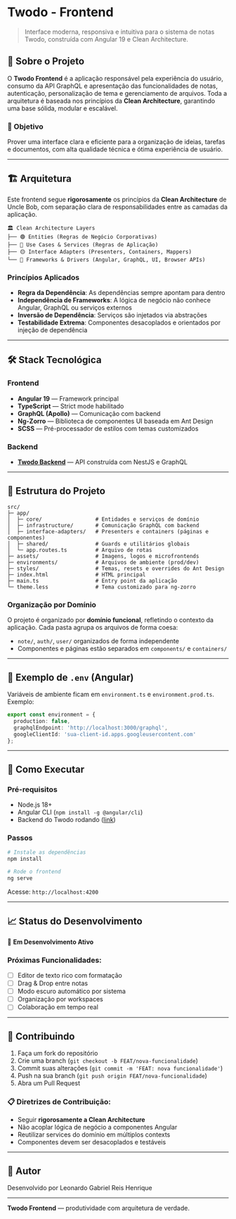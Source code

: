# Twodo - Frontend

> Interface moderna, responsiva e intuitiva para o sistema de notas Twodo, construída com Angular 19 e Clean Architecture.

## 📖 Sobre o Projeto

O **Twodo Frontend** é a aplicação responsável pela experiência do usuário, consumo da API GraphQL e apresentação das funcionalidades de notas, autenticação, personalização de tema e gerenciamento de arquivos. Toda a arquitetura é baseada nos princípios da **Clean Architecture**, garantindo uma base sólida, modular e escalável.

### 🎯 Objetivo
Prover uma interface clara e eficiente para a organização de ideias, tarefas e documentos, com alta qualidade técnica e ótima experiência de usuário.

---

## 🏗️ Arquitetura

Este frontend segue **rigorosamente** os princípios da **Clean Architecture** de Uncle Bob, com separação clara de responsabilidades entre as camadas da aplicação.

```
🏛️ Clean Architecture Layers
├── 🟢 Entities (Regras de Negócio Corporativas)
├── 🔵 Use Cases & Services (Regras de Aplicação)
├── 🟡 Interface Adapters (Presenters, Containers, Mappers)
└── 🔴 Frameworks & Drivers (Angular, GraphQL, UI, Browser APIs)
```

### Princípios Aplicados
- **Regra da Dependência**: As dependências sempre apontam para dentro
- **Independência de Frameworks**: A lógica de negócio não conhece Angular, GraphQL ou serviços externos
- **Inversão de Dependência**: Serviços são injetados via abstrações
- **Testabilidade Extrema**: Componentes desacoplados e orientados por injeção de dependência

---

## 🛠️ Stack Tecnológica

### Frontend
- **Angular 19** — Framework principal
- **TypeScript** — Strict mode habilitado
- **GraphQL (Apollo)** — Comunicação com backend
- **Ng-Zorro** — Biblioteca de componentes UI baseada em Ant Design
- **SCSS** — Pré-processador de estilos com temas customizados

### Backend
- [**Twodo Backend**](https://github.com/leogrh-dev/twodo-backend) — API construída com NestJS e GraphQL

---

## 📁 Estrutura do Projeto

```
src/
├─ app/
│  ├─ core/                 # Entidades e serviços de domínio
│  ├─ infrastructure/       # Comunicação GraphQL com backend
│  ├─ interface-adapters/   # Presenters e containers (páginas e componentes)
│  ├─ shared/               # Guards e utilitários globais
│  └─ app.routes.ts         # Arquivo de rotas
├─ assets/                  # Imagens, logos e microfrontends
├─ environments/            # Arquivos de ambiente (prod/dev)
├─ styles/                  # Temas, resets e overrides do Ant Design
├─ index.html               # HTML principal
├─ main.ts                  # Entry point da aplicação
└─ theme.less               # Tema customizado para ng-zorro
```

### Organização por Domínio

O projeto é organizado por **domínio funcional**, refletindo o contexto da aplicação. Cada pasta agrupa os arquivos de forma coesa:

- `note/`, `auth/`, `user/` organizados de forma independente
- Componentes e páginas estão separados em `components/` e `containers/`

---

## 🔐 Exemplo de `.env` (Angular)

Variáveis de ambiente ficam em `environment.ts` e `environment.prod.ts`. Exemplo:

```ts
export const environment = {
  production: false,
  graphqlEndpoint: 'http://localhost:3000/graphql',
  googleClientId: 'sua-client-id.apps.googleusercontent.com'
};
```

---

## 🚀 Como Executar

### Pré-requisitos
- Node.js 18+
- Angular CLI (`npm install -g @angular/cli`)
- Backend do Twodo rodando ([link](https://github.com/leogrh-dev/twodo-backend))

### Passos

```bash
# Instale as dependências
npm install

# Rode o frontend
ng serve
```

Acesse: `http://localhost:4200`

---

## 📈 Status do Desenvolvimento

🔄 **Em Desenvolvimento Ativo**

### Próximas Funcionalidades:
- [ ] Editor de texto rico com formatação
- [ ] Drag & Drop entre notas
- [ ] Modo escuro automático por sistema
- [ ] Organização por workspaces
- [ ] Colaboração em tempo real

---

## 🤝 Contribuindo

1. Faça um fork do repositório
2. Crie uma branch (`git checkout -b FEAT/nova-funcionalidade`)
3. Commit suas alterações (`git commit -m 'FEAT: nova funcionalidade'`)
4. Push na sua branch (`git push origin FEAT/nova-funcionalidade`)
5. Abra um Pull Request

### 📋 Diretrizes de Contribuição:
- Seguir **rigorosamente a Clean Architecture**
- Não acoplar lógica de negócio a componentes Angular
- Reutilizar services do domínio em múltiplos contexts
- Componentes devem ser desacoplados e testáveis

---

## 👥 Autor

Desenvolvido por Leonardo Gabriel Reis Henrique

---

**Twodo Frontend** — produtividade com arquitetura de verdade.